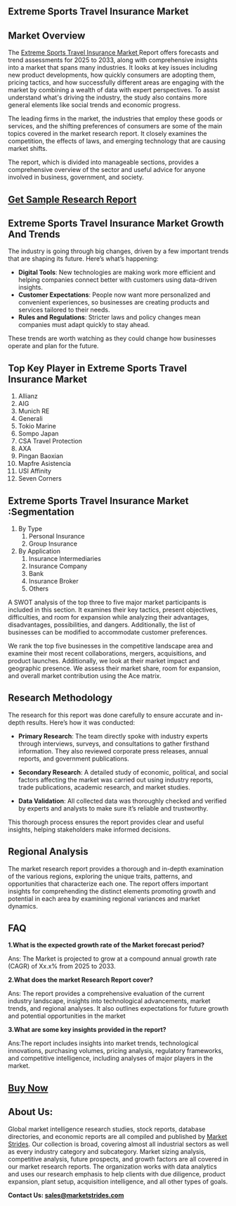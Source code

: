 <h2>Extreme Sports Travel Insurance Market</h2>
<h2>Market Overview</h2>
<p>The <a href="https://marketstrides.com/report/extreme-sports-travel-insurance-market">Extreme Sports Travel Insurance Market </a>Report offers forecasts and trend assessments for 2025 to 2033, along with comprehensive insights into a market that spans many industries. It looks at key issues including new product developments, how quickly consumers are adopting them, pricing tactics, and how successfully different areas are engaging with the market by combining a wealth of data with expert perspectives. To assist understand what's driving the industry, the study also contains more general elements like social trends and economic progress.</p>
<p>The leading firms in the market, the industries that employ these goods or services, and the shifting preferences of consumers are some of the main topics covered in the market research report. It closely examines the competition, the effects of laws, and emerging technology that are causing market shifts.</p>
<p>The report, which is divided into manageable sections, provides a comprehensive overview of the sector and useful advice for anyone involved in business, government, and society.</p>
<h2><strong><a href="https://marketstrides.com/request-sample/extreme-sports-travel-insurance-market">Get Sample Research Report</a></strong></h2>
<h2>Extreme Sports Travel Insurance Market Growth And Trends</h2>
<p>The industry is going through big changes, driven by a few important trends that are shaping its future. Here&rsquo;s what&rsquo;s happening:</p>
<ul>
<li><strong>Digital Tools</strong>: New technologies are making work more efficient and helping companies connect better with customers using data-driven insights.</li>
<li><strong>Customer Expectations</strong>: People now want more personalized and convenient experiences, so businesses are creating products and services tailored to their needs.</li>
<li><strong>Rules and Regulations</strong>: Stricter laws and policy changes mean companies must adapt quickly to stay ahead.</li>
</ul>
<p>These trends are worth watching as they could change how businesses operate and plan for the future.</p>
<div>
<h2>Top Key Player in Extreme Sports Travel Insurance Market</h2>
<ol>
<li>Allianz</li>
<li>AIG</li>
<li>Munich RE</li>
<li>Generali</li>
<li>Tokio Marine</li>
<li>Sompo Japan</li>
<li>CSA Travel Protection</li>
<li>AXA</li>
<li>Pingan Baoxian</li>
<li>Mapfre Asistencia</li>
<li>USI Affinity</li>
<li>Seven Corners</li>
</ol>
<h2>Extreme Sports Travel Insurance Market :Segmentation</h2>
<ol>
<li>By Type
<ol>
<li>Personal Insurance</li>
<li>Group Insurance</li>
</ol>
</li>
<li>By Application
<ol>
<li>Insurance Intermediaries</li>
<li>Insurance Company</li>
<li>Bank</li>
<li>Insurance Broker</li>
<li>Others</li>
</ol>
</li>
</ol>
<div>
<p>A SWOT analysis of the top three to five major market participants is included in this section. It examines their key tactics, present objectives, difficulties, and room for expansion while analyzing their advantages, disadvantages, possibilities, and dangers. Additionally, the list of businesses can be modified to accommodate customer preferences.</p>
<p>We rank the top five businesses in the competitive landscape area and examine their most recent collaborations, mergers, acquisitions, and product launches. Additionally, we look at their market impact and geographic presence. We assess their market share, room for expansion, and overall market contribution using the Ace matrix.</p>
</div>
<h2>Research Methodology</h2>
<p>The research for this report was done carefully to ensure accurate and in-depth results. Here&rsquo;s how it was conducted:</p>
<ul>
<li>
<p><strong>Primary Research</strong>: The team directly spoke with industry experts through interviews, surveys, and consultations to gather firsthand information. They also reviewed corporate press releases, annual reports, and government publications.</p>
</li>
<li>
<p><strong>Secondary Research</strong>: A detailed study of economic, political, and social factors affecting the market was carried out using industry reports, trade publications, academic research, and market studies.</p>
</li>
<li>
<p><strong>Data Validation</strong>: All collected data was thoroughly checked and verified by experts and analysts to make sure it&rsquo;s reliable and trustworthy.</p>
</li>
</ul>
<p>This thorough process ensures the report provides clear and useful insights, helping stakeholders make informed decisions.</p>
<h2>Regional Analysis</h2>
<p>The market research report provides a thorough and in-depth examination of the various regions, exploring the unique traits, patterns, and opportunities that characterize each one. The report offers important insights for comprehending the distinct elements promoting growth and potential in each area by examining regional variances and market dynamics.</p>
<h2>FAQ</h2>
<p><strong>1.What is the expected growth rate of the Market forecast period?</strong></p>
<p>Ans: The Market is projected to grow at a compound annual growth rate (CAGR) of Xx.x% from 2025 to 2033.</p>
<p><strong>2.What does the market Research Report cover?</strong></p>
<p>Ans: The report provides a comprehensive evaluation of the current industry landscape, insights into technological advancements, market trends, and regional analyses. It also outlines expectations for future growth and potential opportunities in the market</p>
<p><strong>3.What are some key insights provided in the report?</strong></p>
<p>Ans:The report includes insights into market trends, technological innovations, purchasing volumes, pricing analysis, regulatory frameworks, and competitive intelligence, including analyses of major players in the market.</p>
<h2><strong><a href="https://marketstrides.com/buyNow/extreme-sports-travel-insurance-market">Buy Now</a></strong></h2>
<h2>About Us:</h2>
<p>Global market intelligence research studies, stock reports, database directories, and economic reports are all compiled and published by <a href="https://marketstrides.com/">Market Strides</a>. Our collection is broad, covering almost all industrial sectors as well as every industry category and subcategory. Market sizing analysis, competitive analysis, future prospects, and growth factors are all covered in our market research reports. The organization works with data analytics and uses our research emphasis to help clients with due diligence, product expansion, plant setup, acquisition intelligence, and all other types of goals.</p>
<p><strong>Contact Us: <a href="mailto:sales@marketstrides.com">sales@marketstrides.com</a></strong></p>
</div>
